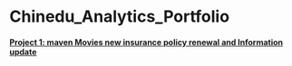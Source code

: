 # Chinedu_Analytics_Portfolio

#### [Project 1: maven Movies new insurance policy renewal and Information update](https://github.com/Gingercapo/mavenMoviesProject_1)

